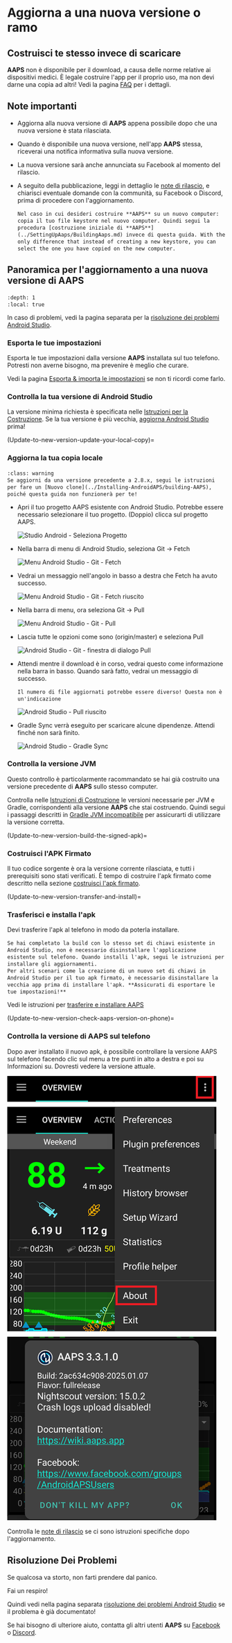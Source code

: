 # Aggiorna a una nuova versione o ramo

## Costruisci te stesso invece di scaricare

**AAPS** non è disponibile per il download, a causa delle norme relative ai dispositivi medici. È legale costruire l'app per il proprio uso, ma non devi darne una copia ad altri! Vedi la pagina [FAQ](../UsefulLinks/FAQ.md) per i dettagli.

## Note importanti
* Aggiorna alla nuova versione di **AAPS** appena possibile dopo che una nuova versione è stata rilasciata.
* Quando è disponibile una nuova versione, nell'app **AAPS** stessa, riceverai una notifica informativa sulla nuova versione.
* La nuova versione sarà anche annunciata su Facebook al momento del rilascio.
* A seguito della pubblicazione, leggi in dettaglio le [note di rilascio](ReleaseNotes.md), e chiarisci eventuale domande con la communità, su Facebook o Discord, prima di procedere con l'aggiornamento.

  ```{note}
  Nel caso in cui desideri costruire **AAPS** su un nuovo computer: copia il tuo file keystore nel nuovo computer. Quindi segui la procedura [costruzione iniziale di **AAPS**](../SettingUpAaps/BuildingAaps.md) invece di questa guida. With the only difference that instead of creating a new keystore, you can select the one you have copied on the new computer.
  ```

## Panoramica per l'aggiornamento a una nuova versione di AAPS

```{contents} Steps for updating to a new version of AAPS
:depth: 1
:local: true
```

In caso di problemi, vedi la pagina separata per la [risoluzione dei problemi Android Studio](../GettingHelp/TroubleshootingAndroidStudio).

### Esporta le tue impostazioni

Esporta le tue impostazioni dalla versione **AAPS** installata sul tuo telefono. Potresti non averne bisogno, ma prevenire è meglio che curare.

Vedi la pagina [Esporta & importa le impostazioni](ExportImportSettings.md) se non ti ricordi come farlo.

### Controlla la tua versione di Android Studio

La versione minima richiesta è specificata nelle [Istruzioni per la Costruzione](#Building-APK-recommended-specification-of-computer-for-building-apk-file). Se la tua versione è più vecchia, [aggiorna Android Studio](#Building-APK-install-android-studio) prima!

(Update-to-new-version-update-your-local-copy)=
### Aggiorna la tua copia locale

```{admonition} WARNING
:class: warning
Se aggiorni da una versione precedente a 2.8.x, segui le istruzioni per fare un [Nuovo clone](../Installing-AndroidAPS/building-AAPS), poiché questa guida non funzionerà per te!
```

* Apri il tuo progetto AAPS esistente con Android Studio. Potrebbe essere necessario selezionare il tuo progetto. (Doppio) clicca sul progetto AAPS.

  ![Studio Android - Seleziona Progetto](../images/update/01_ProjectSelection.png)

* Nella barra di menu di Android Studio, seleziona Git -> Fetch

   ![Menu Android Studio - Git - Fetch](../images/update/02_GitFetch.png)

* Vedrai un messaggio nell'angolo in basso a destra che Fetch ha avuto successo.

   ![Menu Android Studio - Git - Fetch riuscito](../images/update/03_GitFetchSuccessful.png)

* Nella barra di menu, ora seleziona Git -> Pull

   ![Menu Android Studio - Git - Pull](../images/update/04_GitPull.png)

* Lascia tutte le opzioni come sono (origin/master) e seleziona Pull

   ![Android Studio - Git - finestra di dialogo Pull](../images/update/05_GitPullOptions.png)

* Attendi mentre il download è in corso, vedrai questo come informazione nella barra in basso. Quando sarà fatto, vedrai un messaggio di successo.

  ```{note}
  Il numero di file aggiornati potrebbe essere diverso! Questa non è un'indicazione
  ```

   ![Android Studio - Pull riuscito](../images/update/06_GitPullSuccess.png)

* Gradle Sync verrà eseguito per scaricare alcune dipendenze. Attendi finché non sarà finito.

  ![Android Studio - Gradle Sync](../images/studioSetup/40_BackgroundTasks.png)

### Controlla la versione JVM

Questo controllo è particolarmente racommandato se hai già costruito una versione precedente di **AAPS** sullo stesso computer.

Controlla nelle [Istruzioni di Costruzione](#Building-APK-recommended-specification-of-computer-for-building-apk-file) le versioni necessarie per JVM e Gradle, corrispondenti alla versione **AAPS** che stai costruendo. Quindi segui i passaggi descritti in [Gradle JVM incompatibile](#incompatible-gradle-jvm) per assicurarti di utilizzare la versione corretta.

(Update-to-new-version-build-the-signed-apk)=
### Costruisci l'APK Firmato

Il tuo codice sorgente è ora la versione corrente rilasciata, e tutti i prerequisiti sono stati verificati. È tempo di costruire l'apk firmato come descritto nella sezione [costruisci l'apk firmato](#Building-APK-generate-signed-apk).

(Update-to-new-version-transfer-and-install)=

### Trasferisci e installa l'apk
Devi trasferire l'apk al telefono in modo da poterla installare.

```{note}
Se hai completato la build con lo stesso set di chiavi esistente in Android Studio, non è necessario disinstallare l'applicazione esistente sul telefono. Quando installi l'apk, segui le istruzioni per installare gli aggiornamenti.
Per altri scenari come la creazione di un nuovo set di chiavi in Android Studio per il tuo apk firmato, è necessario disinstallare la vecchia app prima di installare l'apk. **Assicurati di esportare le tue impostazioni!**
```

Vedi le istruzioni per [trasferire e installare AAPS](../SettingUpAaps/TransferringAndInstallingAaps.md)

(Update-to-new-version-check-aaps-version-on-phone)=
### Controlla la versione di AAPS sul telefono

Dopo aver installato il nuovo apk, è possibile controllare la versione AAPS sul telefono facendo clic sul menu a tre punti in alto a destra e poi su Informazioni su. Dovresti vedere la versione attuale.

![Versione AAPS installata](../images/Update_VersionCheck.png)

Controlla le [note di rilascio](../Maintenance/ReleaseNotes.md) se ci sono istruzioni specifiche dopo l'aggiornamento.

## Risoluzione Dei Problemi

Se qualcosa va storto, non farti prendere dal panico.

Fai un respiro!

Quindi vedi nella pagina separata [risoluzione dei problemi Android Studio](../GettingHelp/TroubleshootingAndroidStudio) se il problema è già documentato!

Se hai bisogno di ulteriore aiuto, contatta gli altri utenti **AAPS** su [Facebook](https://www.facebook.com/groups/AndroidAPSUsers) o [Discord](https://discord.gg/4fQUWHZ4Mw).